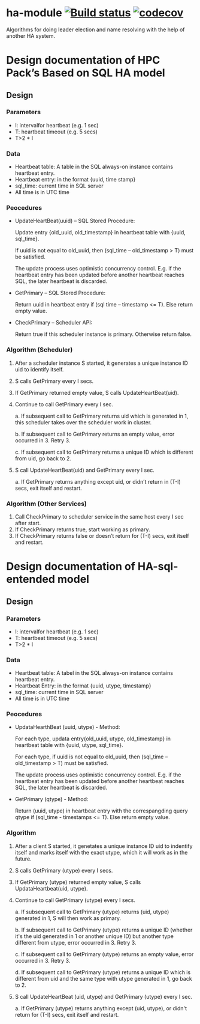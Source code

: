 # ha-module [![Build status](https://ci.appveyor.com/api/projects/status/37ngnmo4eibw42rg/branch/develop?svg=true)](https://ci.appveyor.com/project/amat27/ha-module/branch/develop) [![codecov](https://codecov.io/gh/amat27/ha-module/branch/develop/graph/badge.svg)](https://codecov.io/gh/amat27/ha-module)
Algorithms for doing leader election and name resolving with the help of another HA system.

# Design documentation of HPC Pack’s Based on SQL HA model
## Design
### Parameters
 - I: intervalfor heartbeat (e.g. 1 sec)
 - T: heartbeat timeout (e.g. 5 secs)
 - T>2 * I
 
 ### Data
  - Heartbeat table: A table in the SQL always-on instance contains heartbeat entry. 
  - Heartbeat entry: in the format {uuid, time stamp}
  - sql_time: current time in SQL server
  - All time is in UTC time

### Peocedures
- UpdateHeartBeat(uuid) – SQL Stored Procedure: 
  
  Update entry {old_uuid, old_timestamp} in heartbeat table with {uuid, sql_time}. 
  
  If uuid is not equal to old_uuid, then (sql_time – old_timestamp > T) must be satisfied. 
  
  The update process uses optimistic concurrency control. E.g. if the heartbeat entry has been updated before another heartbeat reaches SQL, the later heartbeat is discarded.

- GetPrimary – SQL Stored Procedure:
  
  Return uuid in heartbeat entry if (sql time – timestamp <= T). Else return empty value.

- CheckPrimary – Scheduler API:
  
  Return true if this scheduler instance is primary. Otherwise return false.

### Algorithm (Scheduler)
1. After a scheduler instance S started, it generates a unique instance ID uid to identify itself.
2. S calls GetPrimary every I secs.
3. If GetPrimary returned empty value, S calls UpdateHeartBeat(uid).
4. Continue to call GetPrimary every I sec.

    a. If subsequent call to GetPrimary returns uid which is generated in 1, this scheduler takes over the scheduler work in cluster.

    b. If subsequent call to GetPrimary returns an empty value, error occurred in 3. Retry 3.

    c. If subsequent call to GetPrimary returns a unique ID which is different from uid, go back to 2.
5. S call UpdateHeartBeat(uid) and GetPrimary every I sec.

    a. If GetPrimary returns anything except uid, or didn’t return in (T-I) secs, exit itself and restart.

### Algorithm (Other Services)
1. Call CheckPrimary to scheduler service in the same host every I sec after start.
2. If CheckPrimary returns true, start working as primary.
3. If CheckPrimary returns false or doesn’t return for (T-I) secs, exit itself and restart.


# Design documentation of HA-sql-entended model
## Design
### Parameters
 - I: intervalfor heartbeat (e.g. 1 sec)
 - T: heartbeat timeout (e.g. 5 secs)
 - T>2 * I
 
 ### Data
 - Heartbeat table: A tabel in the SQL always-on instance contains heartbeat entry.
 - Heartbeat Entry: in the format {uuid, utype, timestamp}
 - sql_time: current time in SQL server
 - All time is in UTC time

 ### Peocedures
 - UpdataHearthBeat (uuid, utype) - Method:
   
   For each type, updata entry{old_uuid, utype, old_timestamp} in heartbeat table with {uuid, utype, sql_time}.

   For each type, if uuid is not equal to old_uuid, then (sql_time – old_timestamp > T) must be satisfied.

   The update process uses optimistic concurrency control. E.g. if the heartbeat entry has been updated before another heartbeat reaches SQL, the later heartbeat is discarded.

 - GetPrimary (qtype) - Method:

   Return (uuid, utype) in heartbeat entry with the correspangding query qtype if (sql_time - timestamps <= T). Else return empty value.

### Algorithm
1. After a client S started, it genetates a unique instance ID uid to indentify itself and marks itself with the exact utype, which it will work as in the future.

2. S calls GetPrimary (utype) every I secs.

3. If GetPrimary (utype) returned empty value, S calls UpdataHeartbeat(uid, utype).

4. Continue to call GetPrimary (utype) every I secs.

    a. If subsequent call to GetPrimary (utype) returns (uid, utype) generated in 1, S will then work as primary.

    b. If subsequent call to GetPrimary (utype) returns a unique ID (whether it's the uid generated in 1 or another unique ID) but another type different from utype, error occurred in 3. Retry 3.

    c. If subsequent call to GetPrimary (utype) returns an empty value, error occurred in 3. Retry 3.

    d. If subsequent call to GetPrimary (utype) returns a unique ID which is different from uid and the same type with utype generated in 1, go back to 2.

5. S call UpdateHeartBeat (uid, utype) and GetPrimary (utype) every I sec.

    a. If GetPrimary (utype) returns anything except (uid, utype), or didn't return for (T-I) secs, exit itself and restart.
